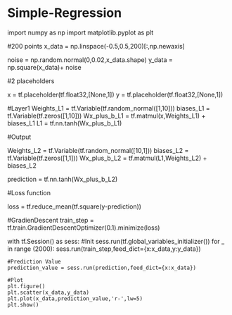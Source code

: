 # Simple-Regression

import numpy as np
import matplotlib.pyplot as plt

#200 points
x_data = np.linspace(-0.5,0.5,200)[:,np.newaxis]

noise = np.random.normal(0,0.02,x_data.shape)
y_data = np.square(x_data)+ noise

#2 placeholders

x = tf.placeholder(tf.float32,[None,1])
y = tf.placeholder(tf.float32,[None,1])

#Layer1
Weights_L1 = tf.Variable(tf.random_normal([1,10]))
biases_L1 = tf.Variable(tf.zeros([1,10]))
Wx_plus_b_L1 = tf.matmul(x,Weights_L1) + biases_L1
L1 = tf.nn.tanh(Wx_plus_b_L1)

#Output

Weights_L2 = tf.Variable(tf.random_normal([10,1]))
biases_L2 = tf.Variable(tf.zeros([1,1]))
Wx_plus_b_L2 = tf.matmul(L1,Weights_L2) + biases_L2

prediction = tf.nn.tanh(Wx_plus_b_L2)

#Loss function

loss = tf.reduce_mean(tf.square(y-prediction))

#GradienDescent
train_step = tf.train.GradientDescentOptimizer(0.1).minimize(loss)

with tf.Session() as sess:
    #Init
    sess.run(tf.global_variables_initializer())
    for _ in range (2000):
        sess.run(train_step,feed_dict={x:x_data,y:y_data})
        
    #Prediction Value
    prediction_value = sess.run(prediction,feed_dict={x:x_data})
    
    #Plot
    plt.figure()
    plt.scatter(x_data,y_data)
    plt.plot(x_data,prediction_value,'r-',lw=5)
    plt.show()
